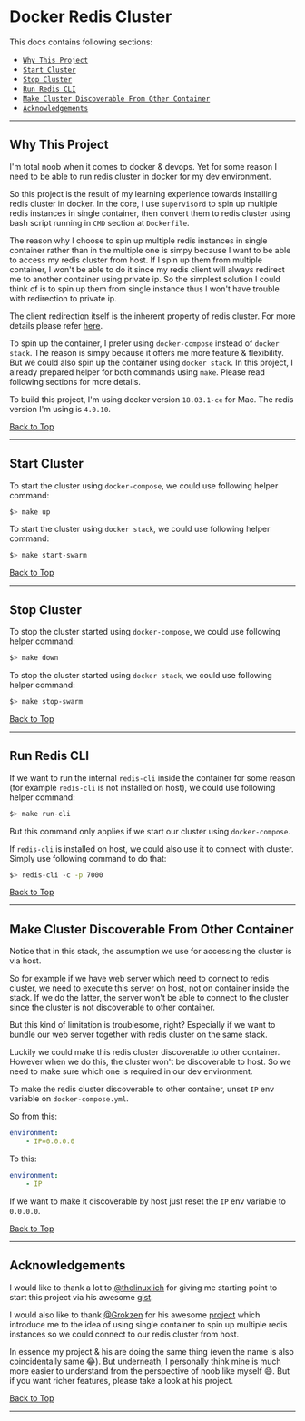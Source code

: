 # Docker Redis Cluster

This docs contains following sections:

- [`Why This Project`](#why-this-project)
- [`Start Cluster`](#start-cluster)
- [`Stop Cluster`](#stop-cluster)
- [`Run Redis CLI`](#run-redis-cli)
- [`Make Cluster Discoverable From Other Container`](#make-cluster-discoverable-from-other-container)
- [`Acknowledgements`](#acknowledgements)

---

## Why This Project

I'm total noob when it comes to docker & devops. Yet for some reason I need to be able to run redis cluster in docker for my dev environment.

So this project is the result of my learning experience towards installing redis cluster in docker. In the core, I use `supervisord` to spin up multiple redis instances in single container, then convert them to redis cluster using bash script running in `CMD` section at `Dockerfile`.

The reason why I choose to spin up multiple redis instances in single container rather than in the multiple one is simpy because I want to be able to access my redis cluster from host. If I spin up them from multiple container, I won't be able to do it since my redis client will always redirect me to another container using private ip. So the simplest solution I could think of is to spin up them from single instance thus I won't have trouble with redirection to private ip.

The client redirection itself is the inherent property of redis cluster. For more details please refer [here](https://redis.io/topics/cluster-tutorial#playing-with-the-cluster).

To spin up the container, I prefer using `docker-compose` instead of `docker stack`. The reason is simpy because it offers me more feature & flexibility. But we could also spin up the container using `docker stack`. In this project, I already prepared helper for both commands using `make`. Please read following sections for more details.

To build this project, I'm using docker version `18.03.1-ce` for Mac. The redis version I'm using is `4.0.10`.

[Back to Top](#docker-redis-cluster)

---

## Start Cluster

To start the cluster using `docker-compose`, we could use following helper command:

```bash
$> make up
```

To start the cluster using `docker stack`, we could use following helper command:

```bash
$> make start-swarm
```

[Back to Top](#docker-redis-cluster)

---

## Stop Cluster

To stop the cluster started using `docker-compose`, we could use following helper command:

```bash
$> make down
```

To stop the cluster started using `docker stack`, we could use following helper command:

```bash
$> make stop-swarm
```

[Back to Top](#docker-redis-cluster)

---

## Run Redis CLI

If we want to run the internal `redis-cli` inside the container for some reason (for example `redis-cli` is not installed on host), we could use following helper command:

```bash
$> make run-cli
```

But this command only applies if we start our cluster using `docker-compose`.

If `redis-cli` is installed on host, we could also use it to connect with cluster. Simply use following command to do that:

```bash
$> redis-cli -c -p 7000
```

[Back to Top](#docker-redis-cluster)

---

## Make Cluster Discoverable From Other Container

Notice that in this stack, the assumption we use for accessing the cluster is via host.

So for example if we have web server which need to connect to redis cluster, we need to execute this server on host, not on container inside the stack. If we do the latter, the server won't be able to connect to the cluster since the cluster is not discoverable to other container.

But this kind of limitation is troublesome, right? Especially if we want to bundle our web server together with redis cluster on the same stack.

Luckily we could make this redis cluster discoverable to other container. However when we do this, the cluster won't be discoverable to host. So we need to make sure which one is required in our dev environment.

To make the redis cluster discoverable to other container, unset `IP` env variable on `docker-compose.yml`.

So from this:

```yaml
environment:
    - IP=0.0.0.0
```

To this:

```yaml
environment:
    - IP
```

If we want to make it discoverable by host just reset the `IP` env variable to `0.0.0.0`.

[Back to Top](#docker-redis-cluster)

---

## Acknowledgements

I would like to thank a lot to [@thelinuxlich](https://github.com/thelinuxlich) for giving me starting point to start this project via his awesome [gist](https://gist.github.com/thelinuxlich/97779d91fb829beca381474f226ab388).

I would also like to thank [@Grokzen](https://github.com/Grokzen) for his awesome [project](https://github.com/Grokzen/docker-redis-cluster) which introduce me to the idea of using single container to spin up multiple redis instances so we could connect to our redis cluster from host.

In essence my project & his are doing the same thing (even the name is also coincidentally same 😂). But underneath, I personally think mine is much more easier to understand from the perspective of noob like myself 😅. But if you want richer features, please take a look at his project.

[Back to Top](#docker-redis-cluster)

---